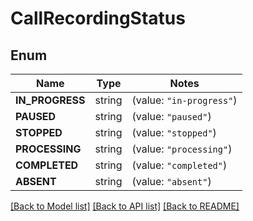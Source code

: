 # CallRecordingStatus

## Enum
Name | Type | Notes
------------ | ------------- | -------------
**IN_PROGRESS** | string | (value: `"in-progress"`)
**PAUSED** | string | (value: `"paused"`)
**STOPPED** | string | (value: `"stopped"`)
**PROCESSING** | string | (value: `"processing"`)
**COMPLETED** | string | (value: `"completed"`)
**ABSENT** | string | (value: `"absent"`)


[[Back to Model list]](../README.md#documentation-for-models) [[Back to API list]](../README.md#documentation-for-api-endpoints) [[Back to README]](../README.md)


